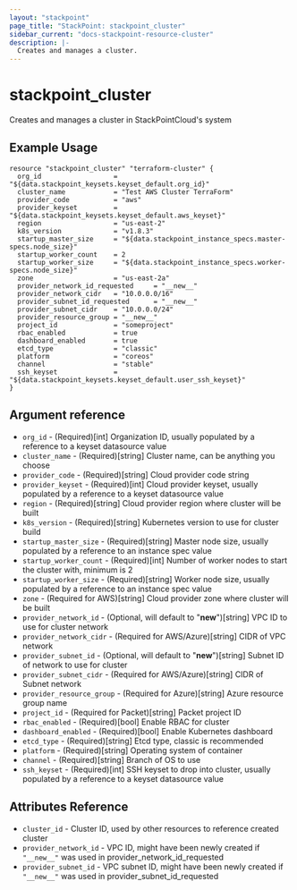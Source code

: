 ```yaml
---
layout: "stackpoint"
page_title: "StackPoint: stackpoint_cluster"
sidebar_current: "docs-stackpoint-resource-cluster"
description: |-
  Creates and manages a cluster.
---
```


# stackpoint\_cluster

Creates and manages a cluster in StackPointCloud's system

## Example Usage

```hcl
resource "stackpoint_cluster" "terraform-cluster" {
  org_id                  = "${data.stackpoint_keysets.keyset_default.org_id}"
  cluster_name            = "Test AWS Cluster TerraForm"
  provider_code           = "aws"
  provider_keyset         = "${data.stackpoint_keysets.keyset_default.aws_keyset}"
  region                  = "us-east-2"
  k8s_version             = "v1.8.3"
  startup_master_size     = "${data.stackpoint_instance_specs.master-specs.node_size}"
  startup_worker_count    = 2
  startup_worker_size     = "${data.stackpoint_instance_specs.worker-specs.node_size}"
  zone                    = "us-east-2a"
  provider_network_id_requested     = "__new__"
  provider_network_cidr   = "10.0.0.0/16"
  provider_subnet_id_requested      = "__new__"
  provider_subnet_cidr    = "10.0.0.0/24"
  provider_resource_group = "__new__"
  project_id              = "someproject"
  rbac_enabled            = true
  dashboard_enabled       = true
  etcd_type               = "classic"
  platform                = "coreos"
  channel                 = "stable"
  ssh_keyset              = "${data.stackpoint_keysets.keyset_default.user_ssh_keyset}"
}
```

## Argument reference

* `org_id` - (Required)[int] Organization ID, usually populated by a reference to a keyset datasource value
* `cluster_name` - (Required)[string] Cluster name, can be anything you choose
* `provider_code` - (Required)[string] Cloud provider code string
* `provider_keyset` - (Required)[int] Cloud provider keyset, usually populated by a reference to a keyset datasource value
* `region` - (Required)[string] Cloud provider region where cluster will be built
* `k8s_version` - (Required)[string] Kubernetes version to use for cluster build
* `startup_master_size` - (Required)[string] Master node size, usually populated by a reference to an instance spec value
* `startup_worker_count` - (Required)[int] Number of worker nodes to start the cluster with, minimum is 2
* `startup_worker_size` - (Required)[string] Worker node size, usually populated by a reference to an instance spec value
* `zone` - (Required for AWS)[string] Cloud provider zone where cluster will be built
* `provider_network_id` - (Optional, will default to "__new__")[string] VPC ID to use for cluster network
* `provider_network_cidr` - (Required for AWS/Azure)[string] CIDR of VPC network
* `provider_subnet_id` - (Optional, will default to "__new__")[string] Subnet ID of network to use for cluster
* `provider_subnet_cidr` - (Required for AWS/Azure)[string] CIDR of Subnet network
* `provider_resource_group` - (Required for Azure)[string] Azure resource group name
* `project_id` - (Required for Packet)[string] Packet project ID
* `rbac_enabled` - (Required)[bool] Enable RBAC for cluster
* `dashboard_enabled` - (Required)[bool] Enable Kubernetes dashboard
* `etcd_type` - (Required)[string] Etcd type, classic is recommended
* `platform` - (Required)[string] Operating system of container
* `channel` - (Required)[string] Branch of OS to use
* `ssh_keyset` - (Required)[int] SSH keyset to drop into cluster, usually populated by a reference to a keyset datasource value

## Attributes Reference

 * `cluster_id` - Cluster ID, used by other resources to reference created cluster
 * `provider_network_id` - VPC ID, might have been newly created if `"__new__"` was used in provider_network_id_requested
 * `provider_subnet_id` - VPC subnet ID, might have been newly created if `"__new__"` was used in provider_subnet_id_requested